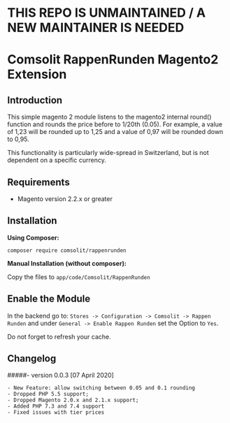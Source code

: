 **THIS REPO IS UNMAINTAINED / A NEW MAINTAINER IS NEEDED**
=================

Comsolit RappenRunden Magento2 Extension
========================================

Introduction
------------
This simple magento 2 module listens to the magento2 internal round() function and rounds the price before to 1/20th (0.05).
For example, a value of 1,23 will be rounded up to 1,25 and a value of 0,97 will be rounded down to 0,95.

This functionality is particularly wide-spread in Switzerland, but is not dependent on a specific currency.

Requirements
------------
* Magento version 2.2.x or greater

Installation
------------
**Using Composer:**

``composer require comsolit/rappenrunden``

**Manual Installation (without composer):**

Copy the files to ``app/code/Comsolit/RappenRunden``

Enable the Module
------------
In the backend go to:
``Stores -> Configuration -> Comsolit -> Rappen Runden``
and under ``General -> Enable Rappen Runden`` set the Option to ``Yes``. 

Do not forget to refresh your cache.


Changelog
------------

#####- version 0.0.3 [07 April 2020]

    - New Feature: allow switching between 0.05 and 0.1 rounding
    - Dropped PHP 5.5 support;
    - Dropped Magento 2.0.x and 2.1.x support;
    - Added PHP 7.3 and 7.4 support
    - Fixed issues with tier prices

    
    
